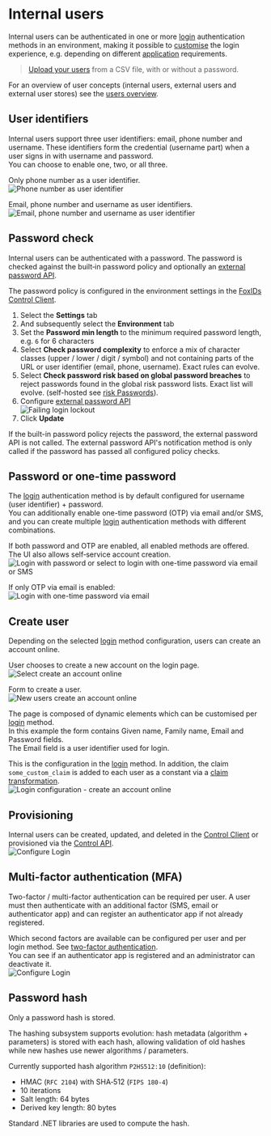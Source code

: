 # Internal users
Internal users can be authenticated in one or more [login](login.md) authentication methods in an environment, making it possible to [customise](customisation.md) the login experience, e.g. depending on different [application](connections.md#application-registration) requirements.

> [Upload your users](users-upload.md) from a CSV file, with or without a password.

For an overview of user concepts (internal users, external users and external user stores) see the [users overview](users.md).

## User identifiers
Internal users support three user identifiers: email, phone number and username. These identifiers form the credential (username part) when a user signs in with username and password.  
You can choose to enable one, two, or all three.

Only phone number as a user identifier.  
![Phone number as user identifier](images/user-phone-user-identifier.png)

Email, phone number and username as user identifiers.  
![Email, phone number and username as user identifier](images/user-email-phone-username-user-identifier.png)

## Password check

Internal users can be authenticated with a password. The password is checked against the built‑in password policy and optionally an [external password API](external-password-api.md). 

The password policy is configured in the environment settings in the [FoxIDs Control Client](control.md#foxids-control-client).

1. Select the **Settings** tab
2. And subsequently select the **Environment** tab
3. Set the **Password min length** to the minimum required password length, e.g. `6` for 6 characters
4. Select **Check password complexity** to enforce a mix of character classes (upper / lower / digit / symbol) and not containing parts of the URL or user identifier (email, phone, username). Exact rules can evolve.
5. Select **Check password risk based on global password breaches** to reject passwords found in the global risk password lists. Exact list will evolve. (self-hosted see [risk Passwords](risk-passwords.md)).  
6. Configure [external password API](external-password-api.md)   
   ![Failing login lockout](images/configure-password-policy.png)
7. Click **Update**

If the built-in password policy rejects the password, the external password API is not called. The external password API's notification method is only called if the password has passed all configured policy checks.

## Password or one-time password
The [login](login.md) authentication method is by default configured for username (user identifier) + password.  
You can additionally enable one-time password (OTP) via email and/or SMS, and you can create multiple [login](login.md) authentication methods with different combinations.

If both password and OTP are enabled, all enabled methods are offered. The UI also allows self‑service account creation.  
![Login with password or select to login with one-time password via email or SMS](images/user-auth-password.png)

If only OTP via email is enabled:  
![Login with one-time password via email](images/user-auth-otp-email.png)

## Create user
Depending on the selected [login](login.md) method configuration, users can create an account online.

User chooses to create a new account on the login page.  
![Select create an account online](images/user-login.png)

Form to create a user.  
![New users create an account online](images/user-create-new-account.png)

The page is composed of dynamic elements which can be customised per [login](login.md) method.  
In this example the form contains Given name, Family name, Email and Password fields.  
The Email field is a user identifier used for login.

This is the configuration in the [login](login.md) method. In addition, the claim `some_custom_claim` is added to each user as a constant via a [claim transformation](claim-transform).  
![Login configuration - create an account online](images/user-create-new-account-config.png)

## Provisioning
Internal users can be created, updated, and deleted in the [Control Client](control.md#foxids-control-client) or provisioned via the [Control API](control.md#foxids-control-api).  
![Configure Login](images/configure-user.png)

## Multi-factor authentication (MFA)
Two-factor / multi-factor authentication can be required per user. A user must then authenticate with an additional factor (SMS, email or authenticator app) and can register an authenticator app if not already registered.

Which second factors are available can be configured per user and per login method. See [two-factor authentication](login.md#two-factor-authentication-2famfa).  
You can see if an authenticator app is registered and an administrator can deactivate it.  
![Configure Login](images/configure-user-mfa.png)

## Password hash
Only a password hash is stored.

The hashing subsystem supports evolution: hash metadata (algorithm + parameters) is stored with each hash, allowing validation of old hashes while new hashes use newer algorithms / parameters.

Currently supported hash algorithm `P2HS512:10` (definition):
- HMAC (`RFC 2104`) with SHA‑512 (`FIPS 180-4`)
- 10 iterations
- Salt length: 64 bytes
- Derived key length: 80 bytes

Standard .NET libraries are used to compute the hash.
